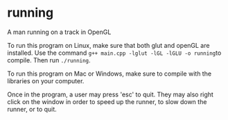 # running
A man running on a track in OpenGL

To run this program on Linux, make sure that both glut and openGL are installed. Use the command `g++ main.cpp -lglut -lGL -lGLU -o running`to compile. Then run `./running`.

To run this program on Mac or Windows, make sure to compile with the libraries on your computer.

Once in the program, a user may press 'esc' to quit. They may also right click on the window in order to speed up the runner, to slow down the runner, or to quit.
